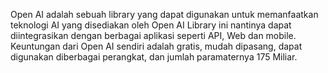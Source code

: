 Open AI adalah sebuah library yang dapat digunakan untuk memanfaatkan teknologi AI yang disediakan oleh Open AI
Library ini nantinya dapat diintegrasikan dengan berbagai aplikasi seperti API, Web dan mobile.
Keuntungan dari Open AI sendiri adalah gratis, mudah dipasang, dapat digunakan diberbagai perangkat, dan jumlah paramaternya 175 Miliar.
